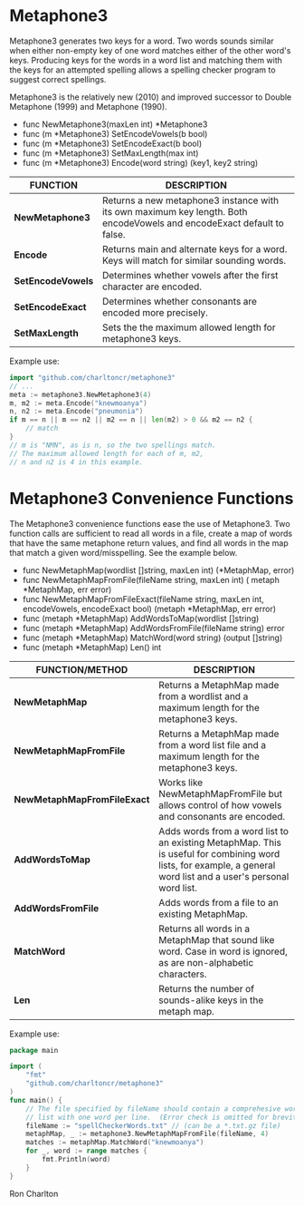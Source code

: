<!-- title: Metaphone3 Read Me -->
<!-- $Id: README.md,v 1.17 2023-01-20 09:45:15-05 ron Exp $ -->

# Metaphone3

Metaphone3 generates two keys for a word.  Two words sounds similar when
either non-empty key of one word matches either of the other word's keys.
Producing keys for the words in a word list and matching them with the keys
for an attempted spelling allows a spelling checker program to suggest correct
spellings.

Metaphone3 is the relatively new (2010) and improved successor to Double
Metaphone (1999) and Metaphone (1990).

- func NewMetaphone3(maxLen int) *Metaphone3
- func (m *Metaphone3) SetEncodeVowels(b bool)
- func (m *Metaphone3) SetEncodeExact(b bool)
- func (m *Metaphone3) SetMaxLength(max int)
- func (m *Metaphone3) Encode(word string) (key1, key2 string)

| FUNCTION | DESCRIPTION |
| --- | --- |
| **NewMetaphone3** | Returns a new metaphone3 instance with its own maximum key length. Both encodeVowels and encodeExact default to false. |
| **Encode** | Returns main and alternate keys for a word.  Keys will match for similar sounding words. |
| **SetEncodeVowels** | Determines whether vowels after the first character are encoded. |
| **SetEncodeExact** | Determines whether consonants are encoded more precisely. |
| **SetMaxLength** | Sets the the maximum allowed length for metaphone3 keys. |

Example use:

```go
import "github.com/charltoncr/metaphone3"
// ...
meta := metaphone3.NewMetaphone3(4)
m, m2 := meta.Encode("knewmoanya")
n, n2 := meta.Encode("pneumonia")
if m == n || m == n2 || m2 == n || len(m2) > 0 && m2 == n2 {
    // match
}
// m is "NMN", as is n, so the two spellings match.
// The maximum allowed length for each of m, m2,
// n and n2 is 4 in this example.
```

# Metaphone3 Convenience Functions

The Metaphone3 convenience functions ease the use of Metaphone3.
Two function calls are sufficient to read all words in a file, create a
map of words that have the same metaphone return values, and find all words
in the map that match a given word/misspelling.  See the example below.

- func NewMetaphMap(wordlist []string, maxLen int) (*MetaphMap, error)
- func NewMetaphMapFromFile(fileName string, maxLen int) (
  metaph *MetaphMap, err error)
- func NewMetaphMapFromFileExact(fileName string, maxLen int, encodeVowels, encodeExact bool) (metaph *MetaphMap, err error)
- func (metaph *MetaphMap) AddWordsToMap(wordlist []string)
- func (metaph *MetaphMap) AddWordsFromFile(fileName string) error
- func (metaph *MetaphMap) MatchWord(word string) (output []string)
- func (metaph *MetaphMap) Len() int

| FUNCTION/METHOD | DESCRIPTION |
| --- | --- |
| **NewMetaphMap** | Returns a MetaphMap made from a wordlist and a maximum length for the metaphone3 keys. |
| **NewMetaphMapFromFile** | Returns a MetaphMap made from a word list file and a maximum length for the metaphone3 keys. |
| **NewMetaphMapFromFileExact** | Works like NewMetaphMapFromFile but allows control of how vowels and consonants are encoded. |
| **AddWordsToMap** | Adds words from a word list to an existing MetaphMap. This is useful for combining word lists, for example, a general word list and a user's personal word list. |
| **AddWordsFromFile** | Adds words from a file to an existing MetaphMap. |
| **MatchWord** | Returns all words in a MetaphMap that sound like word. Case in word is ignored, as are non-alphabetic characters. |
| **Len** | Returns the number of sounds-alike keys in the metaph map. |

Example use:

```go
package main

import (
    "fmt"
    "github.com/charltoncr/metaphone3"
)
func main() {
    // The file specified by fileName should contain a comprehesive word
    // list with one word per line.  (Error check is omitted for brevity.)
    fileName := "spellCheckerWords.txt" // (can be a *.txt.gz file)
    metaphMap, _ := metaphone3.NewMetaphMapFromFile(fileName, 4)
    matches := metaphMap.MatchWord("knewmoanya")
    for _, word := range matches {
        fmt.Println(word)
    }
}
```

Ron Charlton
